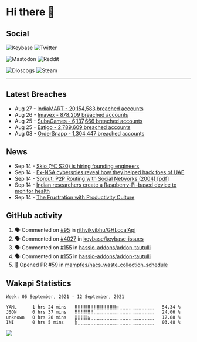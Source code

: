 # Hi there 🖖

## Social

![Keybase](https://img.shields.io/keybase/pgp/phixion_?color=blue&label=keybase&logo=keybase&logoColor=white&style=flat-square)
![Twitter](https://img.shields.io/twitter/follow/ridelore?&label=twitter%20%40ridelore&color=blue&logo=twitter&logoColor=white&style=flat-square)

![Mastodon](https://img.shields.io/mastodon/follow/49105?color=blue&domain=https%3A%2F%2Fnoc.social&label=mastodon%20%40phixion&logo=mastodon&logoColor=white&style=flat-square) ![Reddit](https://img.shields.io/reddit/user-karma/combined/pheexx?color=blue&label=u%2Fpheexx&logo=reddit&logoColor=white&style=flat-square)

![Dioscogs](https://img.shields.io/static/v1?style=flat-square&message=ridelore&color=blue&logo=discogs&logoColor=white&label=discogs)
![Steam](https://img.shields.io/static/v1?style=flat-square&message=phixion_&color=blue&logo=steam&logoColor=white&label=steam)

<!--
![Spotify](https://spotify-recently-played-readme.vercel.app/api?user=ridelore)
-->

---

## Latest Breaches

<!--
for https://github.com/phixion/phixion/blob/main/.github/workflows/feeds.yml
-->
<!--START_SECTION:haveibeenpwnd-->
- Aug 27 - [IndiaMART - 20,154,583 breached accounts](https://haveibeenpwned.com/PwnedWebsites#IndiaMART)
- Aug 26 - [Imavex - 878,209 breached accounts](https://haveibeenpwned.com/PwnedWebsites#Imavex)
- Aug 25 - [SubaGames - 6,137,666 breached accounts](https://haveibeenpwned.com/PwnedWebsites#SubaGames)
- Aug 25 - [Eatigo - 2,789,609 breached accounts](https://haveibeenpwned.com/PwnedWebsites#Eatigo)
- Aug 08 - [OrderSnapp - 1,304,447 breached accounts](https://haveibeenpwned.com/PwnedWebsites#OrderSnapp)
<!--END_SECTION:haveibeenpwnd-->

## News

<!--
for https://github.com/phixion/phixion/blob/main/.github/workflows/feeds.yml
-->
<!--START_SECTION:hn-->
- Sep 14 - [Skio (YC S20) is hiring founding engineers](https://skio.com/careers)
- Sep 14 - [Ex-NSA cyberspies reveal how they helped hack foes of UAE](https://www.reuters.com/investigates/special-report/usa-spying-raven/)
- Sep 14 - [Sprout: P2P Routing with Social Networks (2004) [pdf]](http://ilpubs.stanford.edu:8090/763/1/2004-10.pdf)
- Sep 14 - [Indian researchers create a Raspberry-Pi-based device to monitor health](https://spectrum.ieee.org/rural-blood-test-analyser)
- Sep 14 - [The Frustration with Productivity Culture](https://www.newyorker.com/culture/office-space/the-frustration-with-productivity-culture/)
<!--END_SECTION:hn-->

## GitHub activity

<!--
for https://github.com/phixion/phixion/blob/main/.github/workflows/activity.yml
-->
<!--START_SECTION:activity-->
1. 🗣 Commented on [#95](https://github.com/rithvikvibhu/GHLocalApi/issues/95) in [rithvikvibhu/GHLocalApi](https://github.com/rithvikvibhu/GHLocalApi)
2. 🗣 Commented on [#4027](https://github.com/keybase/keybase-issues/issues/4027) in [keybase/keybase-issues](https://github.com/keybase/keybase-issues)
3. 🗣 Commented on [#155](https://github.com/hassio-addons/addon-tautulli/issues/155) in [hassio-addons/addon-tautulli](https://github.com/hassio-addons/addon-tautulli)
4. 🗣 Commented on [#155](https://github.com/hassio-addons/addon-tautulli/issues/155) in [hassio-addons/addon-tautulli](https://github.com/hassio-addons/addon-tautulli)
5. 💪 Opened PR [#59](https://github.com/mampfes/hacs_waste_collection_schedule/pull/59) in [mampfes/hacs_waste_collection_schedule](https://github.com/mampfes/hacs_waste_collection_schedule)
<!--END_SECTION:activity-->

## Wakapi Statistics

<!--
for https://github.com/phixion/phixion/blob/main/.github/workflows/waka.yml
-->
<!--START_SECTION:waka-->
```text
Week: 06 September, 2021 - 12 September, 2021

YAML      1 hrs 24 mins   ⣿⣿⣿⣿⣿⣿⣿⣿⣿⣿⣿⣿⣿⣶⣀⣀⣀⣀⣀⣀⣀⣀⣀⣀⣀   54.34 % 
JSON      0 hrs 37 mins   ⣿⣿⣿⣿⣿⣿⣀⣀⣀⣀⣀⣀⣀⣀⣀⣀⣀⣀⣀⣀⣀⣀⣀⣀⣀   24.06 % 
unknown   0 hrs 28 mins   ⣿⣿⣿⣿⣦⣀⣀⣀⣀⣀⣀⣀⣀⣀⣀⣀⣀⣀⣀⣀⣀⣀⣀⣀⣀   17.88 % 
INI       0 hrs 5 mins    ⣷⣀⣀⣀⣀⣀⣀⣀⣀⣀⣀⣀⣀⣀⣀⣀⣀⣀⣀⣀⣀⣀⣀⣀⣀   03.48 % 
```
<!--END_SECTION:waka-->

<!--
for https://yhype.me
-->
![](https://hit.yhype.me/github/profile?user_id=13013670)

